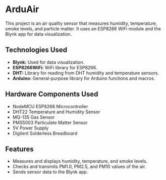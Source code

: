 # ArduAir

This project is an air quality sensor that measures humidity, temperature, smoke levels, and particle matter. It uses an ESP8266 WiFi module and the Blynk app for data visualization.

## Technologies Used

- **Blynk:** Used for data visualization.
- **ESP8266WiFi:** WiFi library for ESP8266.
- **DHT:** Library for reading from DHT humidity and temperature sensors.
- **Arduino:** General-purpose library for Arduino functions and macros.

## Hardware Components Used

- NodeMCU ESP8266 Microcontroller
- DHT22 Temperature and Humidity Sensor
- MQ-135 Gas Sensor
- PMS5003 Particulate Matter Sensor
- 5V Power Supply
- Digilent Solderless Breadboard
  
## Features

- Measures and displays humidity, temperature, and smoke levels.
- Checks and transmits PM1.0, PM2.5, and PM10 values of the air.
- Sends sensor data to the Blynk app.



